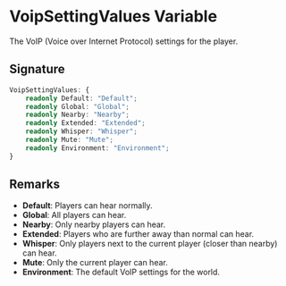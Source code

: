 # VoipSettingValues Variable

The VoIP (Voice over Internet Protocol) settings for the player.

## Signature

```typescript
VoipSettingValues: {
    readonly Default: "Default";
    readonly Global: "Global";
    readonly Nearby: "Nearby";
    readonly Extended: "Extended";
    readonly Whisper: "Whisper";
    readonly Mute: "Mute";
    readonly Environment: "Environment";
}
```

## Remarks

- **Default**: Players can hear normally.
- **Global**: All players can hear.
- **Nearby**: Only nearby players can hear.
- **Extended**: Players who are further away than normal can hear.
- **Whisper**: Only players next to the current player (closer than nearby) can hear.
- **Mute**: Only the current player can hear.
- **Environment**: The default VoIP settings for the world.